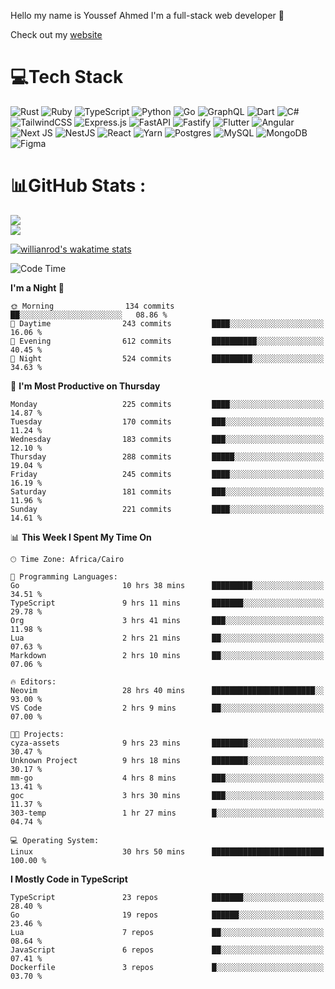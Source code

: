 Hello my name is Youssef Ahmed I'm a full-stack web developer 👋

Check out my [website](https://youssefahmed.vercel.app)
 
# 💻Tech Stack

![Rust](https://img.shields.io/badge/rust-%23000000.svg?style=for-the-badge&logo=rust&logoColor=white) ![Ruby](https://img.shields.io/badge/ruby-%23CC342D.svg?style=for-the-badge&logo=ruby&logoColor=white) ![TypeScript](https://img.shields.io/badge/typescript-%23007ACC.svg?style=for-the-badge&logo=typescript&logoColor=white) ![Python](https://img.shields.io/badge/python-3670A0?style=for-the-badge&logo=python&logoColor=ffdd54) ![Go](https://img.shields.io/badge/go-%2300ADD8.svg?style=for-the-badge&logo=go&logoColor=white) ![GraphQL](https://img.shields.io/badge/-GraphQL-E10098?style=for-the-badge&logo=graphql&logoColor=white) ![Dart](https://img.shields.io/badge/dart-%230175C2.svg?style=for-the-badge&logo=dart&logoColor=white) ![C#](https://img.shields.io/badge/c%23-%23239120.svg?style=for-the-badge&logo=c-sharp&logoColor=white) ![TailwindCSS](https://img.shields.io/badge/tailwindcss-%2338B2AC.svg?style=for-the-badge&logo=tailwind-css&logoColor=white) ![Express.js](https://img.shields.io/badge/express.js-%23404d59.svg?style=for-the-badge&logo=express&logoColor=%2361DAFB) ![FastAPI](https://img.shields.io/badge/FastAPI-005571?style=for-the-badge&logo=fastapi) ![Fastify](https://img.shields.io/badge/fastify-%23000000.svg?style=for-the-badge&logo=fastify&logoColor=white) ![Flutter](https://img.shields.io/badge/Flutter-%2302569B.svg?style=for-the-badge&logo=Flutter&logoColor=white) ![Angular](https://img.shields.io/badge/angular-%23DD0031.svg?style=for-the-badge&logo=angular&logoColor=white) ![Next JS](https://img.shields.io/badge/Next-black?style=for-the-badge&logo=next.js&logoColor=white) ![NestJS](https://img.shields.io/badge/nestjs-%23E0234E.svg?style=for-the-badge&logo=nestjs&logoColor=white) ![React](https://img.shields.io/badge/react-%2320232a.svg?style=for-the-badge&logo=react&logoColor=%2361DAFB) ![Yarn](https://img.shields.io/badge/yarn-%232C8EBB.svg?style=for-the-badge&logo=yarn&logoColor=white) ![Postgres](https://img.shields.io/badge/postgres-%23316192.svg?style=for-the-badge&logo=postgresql&logoColor=white) ![MySQL](https://img.shields.io/badge/mysql-%2300f.svg?style=for-the-badge&logo=mysql&logoColor=white) ![MongoDB](https://img.shields.io/badge/MongoDB-%234ea94b.svg?style=for-the-badge&logo=mongodb&logoColor=white)     ![Figma](https://img.shields.io/badge/figma-%23F24E1E.svg?style=for-the-badge&logo=figma&logoColor=white)

# 📊GitHub Stats :

![](https://github-readme-stats.vercel.app/api?username=joetifa2003&theme=tokyonight&hide_border=false&include_all_commits=false&count_private=false)<br/>
![](https://github-readme-streak-stats.herokuapp.com/?user=joetifa2003&theme=tokyonight&hide_border=false)<br/>

[![willianrod's wakatime stats](https://github-readme-stats.vercel.app/api/wakatime?username=joetifa2003&layout=compact)](https://github.com/anuraghazra/github-readme-stats)
<!--START_SECTION:waka-->
![Code Time](http://img.shields.io/badge/Code%20Time-2%2C463%20hrs%2051%20mins-blue)

**I'm a Night 🦉** 

```text
🌞 Morning                134 commits         ██░░░░░░░░░░░░░░░░░░░░░░░   08.86 % 
🌆 Daytime                243 commits         ████░░░░░░░░░░░░░░░░░░░░░   16.06 % 
🌃 Evening                612 commits         ██████████░░░░░░░░░░░░░░░   40.45 % 
🌙 Night                  524 commits         █████████░░░░░░░░░░░░░░░░   34.63 % 
```
📅 **I'm Most Productive on Thursday** 

```text
Monday                   225 commits         ████░░░░░░░░░░░░░░░░░░░░░   14.87 % 
Tuesday                  170 commits         ███░░░░░░░░░░░░░░░░░░░░░░   11.24 % 
Wednesday                183 commits         ███░░░░░░░░░░░░░░░░░░░░░░   12.10 % 
Thursday                 288 commits         █████░░░░░░░░░░░░░░░░░░░░   19.04 % 
Friday                   245 commits         ████░░░░░░░░░░░░░░░░░░░░░   16.19 % 
Saturday                 181 commits         ███░░░░░░░░░░░░░░░░░░░░░░   11.96 % 
Sunday                   221 commits         ████░░░░░░░░░░░░░░░░░░░░░   14.61 % 
```


📊 **This Week I Spent My Time On** 

```text
🕑︎ Time Zone: Africa/Cairo

💬 Programming Languages: 
Go                       10 hrs 38 mins      █████████░░░░░░░░░░░░░░░░   34.51 % 
TypeScript               9 hrs 11 mins       ███████░░░░░░░░░░░░░░░░░░   29.78 % 
Org                      3 hrs 41 mins       ███░░░░░░░░░░░░░░░░░░░░░░   11.98 % 
Lua                      2 hrs 21 mins       ██░░░░░░░░░░░░░░░░░░░░░░░   07.63 % 
Markdown                 2 hrs 10 mins       ██░░░░░░░░░░░░░░░░░░░░░░░   07.06 % 

🔥 Editors: 
Neovim                   28 hrs 40 mins      ███████████████████████░░   93.00 % 
VS Code                  2 hrs 9 mins        ██░░░░░░░░░░░░░░░░░░░░░░░   07.00 % 

🐱‍💻 Projects: 
cyza-assets              9 hrs 23 mins       ████████░░░░░░░░░░░░░░░░░   30.47 % 
Unknown Project          9 hrs 18 mins       ████████░░░░░░░░░░░░░░░░░   30.17 % 
mm-go                    4 hrs 8 mins        ███░░░░░░░░░░░░░░░░░░░░░░   13.41 % 
goc                      3 hrs 30 mins       ███░░░░░░░░░░░░░░░░░░░░░░   11.37 % 
303-temp                 1 hr 27 mins        █░░░░░░░░░░░░░░░░░░░░░░░░   04.74 % 

💻 Operating System: 
Linux                    30 hrs 50 mins      █████████████████████████   100.00 % 
```

**I Mostly Code in TypeScript** 

```text
TypeScript               23 repos            ███████░░░░░░░░░░░░░░░░░░   28.40 % 
Go                       19 repos            ██████░░░░░░░░░░░░░░░░░░░   23.46 % 
Lua                      7 repos             ██░░░░░░░░░░░░░░░░░░░░░░░   08.64 % 
JavaScript               6 repos             ██░░░░░░░░░░░░░░░░░░░░░░░   07.41 % 
Dockerfile               3 repos             █░░░░░░░░░░░░░░░░░░░░░░░░   03.70 % 
```




<!--END_SECTION:waka-->
